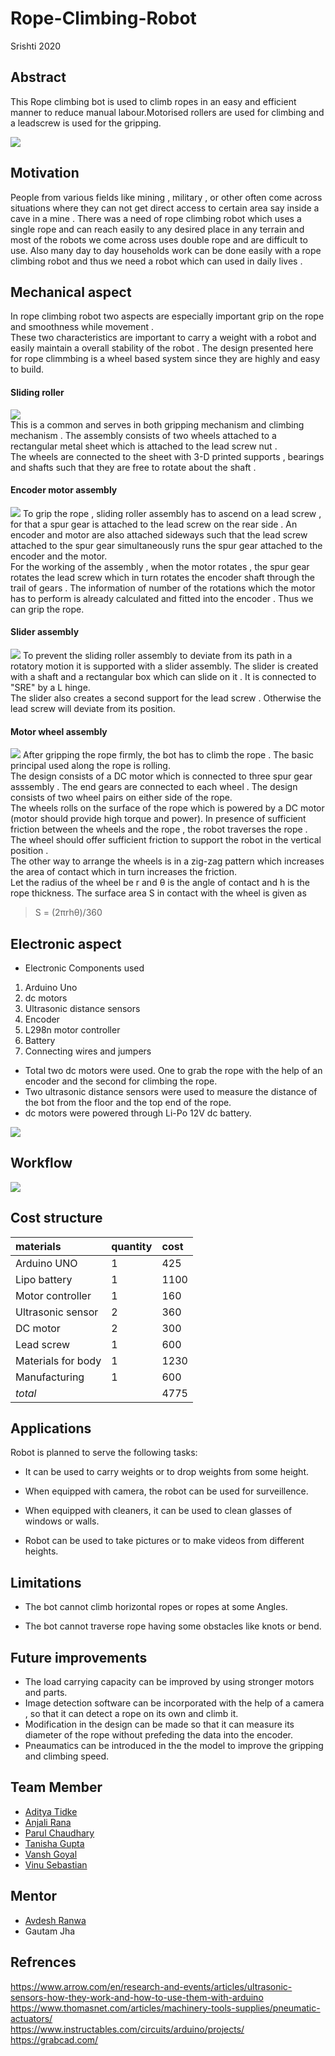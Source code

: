  <p align="justify">
 <h1>Rope-Climbing-Robot</h1>
Srishti 2020
</p>


<p align="justify">
<h2>Abstract</h2>
This Rope climbing bot is used to climb ropes in an easy and efficient manner to reduce manual labour.Motorised rollers are used for climbing and a leadscrew is used for the gripping.
</p>
<p align="centre">
<img src="https://github.com/adityatidke/Rope-Climbing-Robot/blob/master/Images%20and%20Videos/Images/prototype1.jpg">
<!-- abstract-->
</p>
  <p align="justify">
<h2>Motivation</h2>
People from various fields like mining , military , or other often come across situations where they can not get direct access to certain area say inside a cave in a mine .
There was a need of rope climbing robot which uses a single rope and can reach easily to any desired place in any terrain and most of the robots we come across uses double rope and are difficult to use. Also many day to day households work can be done easily with a rope climbing robot and thus we need a robot which can used in daily lives .     
</p>
<!-- motivation-->
<p align="justify">
<h2>Mechanical aspect</h2>
In rope climbing robot two aspects are especially important grip on the rope and smoothness while movement . <br>
These two characteristics are important to carry a weight with a robot and easily maintain a overall stability of the robot . The design presented here for rope climmbing is a wheel based system since they are highly and easy to build.
</p>
<p align="justify">
<h4>Sliding roller</h4>
<img src="https://github.com/adityatidke/Rope-Climbing-Robot/blob/master/Mechanical%20Design/assembly%20images/SLIDING%20ROLLER%20ASSEMBLY.JPG"><br>
This is a common and serves in both gripping mechanism and climbing mechanism . The assembly consists of two wheels attached to a rectangular metal sheet which is attached to the lead screw nut .<br>
The wheels are connected to the sheet with 3-D printed supports , bearings and shafts such that they are free to rotate about the shaft .
</p>
<p align="justify">
<h4>Encoder motor assembly</h4>
<img src="https://github.com/adityatidke/Rope-Climbing-Robot/blob/master/Mechanical%20Design/assembly%20images/Motor%20Encoder%20Assembly.JPG">
To grip the rope , sliding roller assembly has  to ascend on a lead screw , for that a spur gear is attached to the lead screw on the rear side . An encoder and motor are also attached sideways such that the lead screw attached to the spur gear simultaneously runs the spur gear attached to the encoder and the motor. <br>
For the working of the assembly , when the motor rotates , the spur gear rotates the lead screw which in turn rotates the encoder shaft through the trail of gears . The information of number of the rotations which the motor has to perform is already calculated and fitted into the encoder . Thus we can grip the rope.
<h4>Slider assembly</h4>
<img src="https://github.com/adityatidke/Rope-Climbing-Robot/blob/master/Mechanical%20Design/assembly%20images/Slider%20Assembly.JPG">
To prevent the sliding roller assembly to deviate from its path in a rotatory motion it is supported with a slider assembly. The slider is created with a shaft and a rectangular box which can slide on it . It is connected to "SRE" by a L hinge. <br>
The slider also creates a second support for the lead screw . Otherwise the lead screw will deviate from its position.

<h4>Motor wheel assembly</h4>
<img src="https://github.com/adityatidke/Rope-Climbing-Robot/blob/master/Mechanical%20Design/assembly%20images/Motor%20Gear%20Assembly.JPG">
After gripping the rope firmly, the bot has to climb the rope . The basic principal used along the rope is rolling. <br>
The design consists of a DC motor which is connected to three spur gear asssembly . The end gears are connected to each wheel . The design consists of two wheel pairs on either side of the rope. <br>
The wheels rolls on the surface of the rope which is powered by a DC motor (motor should provide high torque and power). In presence of sufficient friction between the wheels and the rope , the robot traverses the rope . The wheel should offer sufficient friction to support the robot in the vertical position . <br>
The other way to arrange the wheels is in a zig-zag pattern which increases the area of contact which in turn increases the friction.<br>
Let the radius of the wheel be r and θ is the angle of contact and h is the rope thickness. The surface area S in contact with the wheel is given as <br>
 <blockquote>S = (2πrhθ)/360</blockquote>


<h2>Electronic aspect</h2>
 </p>
 
- Electronic Components used
  
 1. Arduino Uno
 2. dc motors
 3. Ultrasonic distance sensors
 4. Encoder
 5. L298n motor controller
 6. Battery
 7. Connecting wires and jumpers
 
- Total two dc motors were used. One to grab the rope with the help of an encoder and the second for climbing the rope.</li>
- Two ultrasonic distance sensors were used to measure the distance of the bot from the floor and the top end of the rope.</li>
- dc motors were powered through Li-Po 12V dc battery.</li>

<img src="https://github.com/adityatidke/Rope-Climbing-Robot/blob/master/Images%20and%20Videos/Images/Circuit.png">
<p align="justify">
<h2>Workflow</h2>
</p>

<img src="https://github.com/adityatidke/Rope-Climbing-Robot/blob/master/Images%20and%20Videos/Images/flowchart.jpg">
<p align="justify">
<h2>Cost structure</h2>
</p>
<!-- cost structure-->

| materials|quantity|cost|
|:-----|:-----|:-----|
|Arduino UNO|1|425|
|Lipo battery|1|1100|
|Motor controller|1|160|
|Ultrasonic sensor|2|360|
|DC motor|2|300|
|Lead screw|1|600|
|Materials for body|1|1230|
|Manufacturing|1|600|
|*total*||4775|

<p align="justify">
<h2>Applications</h2>

Robot is planned to serve the following tasks:
</p>

- It can be used to carry weights or to drop weights from some height.

- When equipped with camera, the robot can be used for surveillence.

- When equipped with cleaners, it can be used to clean glasses of windows or walls.

- Robot can be used to take pictures or to make videos from different heights.

<!-- apllications-->
<h2>Limitations</h2>

- The bot cannot climb horizontal ropes or ropes at some Angles.


- The bot cannot traverse rope having some obstacles like knots or bend.
<p align="justify">
<h2>Future improvements</h2>
</P>

- The load carrying capacity can be improved by using stronger motors and parts.
- Image detection software can be incorporated with the help of a camera , so that it can detect a rope on its own and climb it.
- Modification in the design can be made so that it can measure its diameter of the rope without prefeding the data into the encoder.
- Pneaumatics can be introduced in the the model to improve the gripping and climbing speed.

<p align="justify">
<h2>Team Member</h2>
</P>

- <a href="https://github.com/adityatidke">Aditya Tidke</a>
- <a href="https://github.com/anu-cn">Anjali Rana</a>
- <a href="https://github.com/parul253">Parul Chaudhary</a>
- <a href="https://github.com/guddu-gupta">Tanisha Gupta</a>
- <a href="https://github.com/vanshgoyal">Vansh Goyal</a>
- <a href="https://github.com/vinusebastian265">Vinu Sebastian</a>

<p align="justify">
<h2>Mentor</h2>
</P>

- <a href="https://github.com/avdeshranwa">Avdesh Ranwa</a>
- Gautam Jha

<p align="justify">
<h2>Refrences</h2>

https://www.arrow.com/en/research-and-events/articles/ultrasonic-sensors-how-they-work-and-how-to-use-them-with-arduino <br>
https://www.thomasnet.com/articles/machinery-tools-supplies/pneumatic-actuators/<br>
https://www.instructables.com/circuits/arduino/projects/<br>
https://grabcad.com/

</P>

